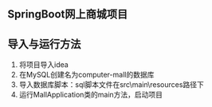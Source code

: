 ## SpringBoot网上商城项目  
## 导入与运行方法
1.  将项目导入idea
2.  在MySQL创建名为computer-mall的数据库
3.  导入数据库脚本：sql脚本文件在src\main\resources路径下
4.  运行MallApplication类的main方法，启动项目

